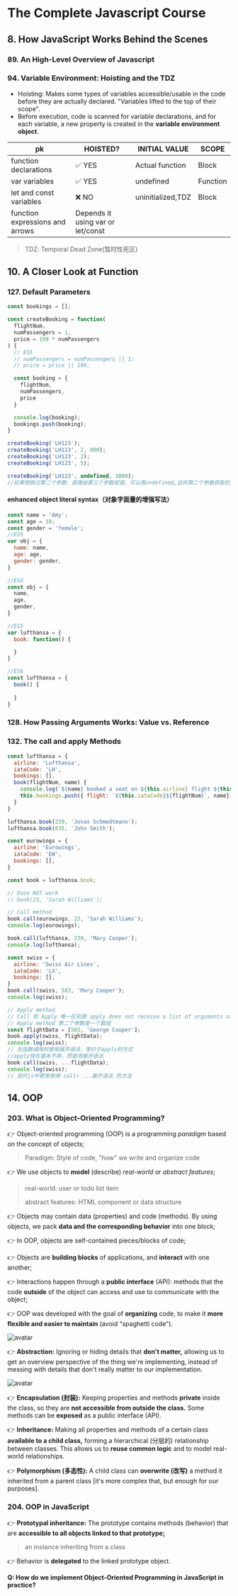 # The Complete Javascript Course

## 8. How JavaScript Works Behind the Scenes 
### 89. An High-Level Overview of Javascript

### 94. Variable Environment: Hoisting and the TDZ
- Hoisting: Makes some types of variables accessible/usable in the code before they are
actually declared. "Variables lifted to the top of their scope".
- Before execution, code is scanned for variable declarations, and for each variable, a new
property is created in the **variable environment object**.

|pk                             |HOISTED?              |INITIAL VALUE    |SCOPE|
|----                           |----                  |----             |----|
|function declarations          |:white_check_mark: YES|Actual function  |Block|
|var variables                  |:white_check_mark: YES|undefined        |Function|
|let and const variables        |:x: NO                |uninitialized,TDZ|Block|
|function expressions and arrows|Depends it using var or let/const|

>TDZ: Temporal Dead Zone(暂时性死区)

## 10. A Closer Look at Function
### 127. Default Parameters
```javascript
const bookings = [];

const createBooking = function(
  flightNum,
  numPassengers = 1, 
  price = 199 * numPassengers
) {
  // ES5
  // numPassengers = numPassengers || 1;
  // price = price || 199;

  const booking = {
    flightNum,
    numPassengers,
    price
  }

  console.log(booking);
  bookings.push(booking);
}

createBooking('LH123');
createBooking('LH123', 2, 800);
createBooking('LH123', 2);
createBooking('LH123', 5);

createBooking('LH123', undefined, 1000);
//如果想跳过第二个参数，直接给第三个参数赋值，可以用undefined,这样第二个参数获取的是默认值
```
#### enhanced object literal syntax（对象字面量的增强写法）
```javascript
const name = 'Amy';
const age = 18;
const gender = 'female';
//ES5
var obj = {
  name: name,
  age: age,
  gender: gender,
}

//ES6
const obj = {
  name,
  age,
  gender,
}
```
```javascript
//ES5
var lufthansa = {
  book: function() {

  }
}

//ES6
const lufthansa = {
  book() {
    
  }
}
```

### 128. How Passing Arguments Works: Value vs. Reference

### 132. The call and apply Methods
```javascript
const lufthansa = {
  airline: 'Lufthansa',
  iataCode: 'LH',
  bookings: [],
  book(flightNum, name) {
    console.log(`${name} booked a seat on ${this.airline} flight ${this.iataCode}${flightNum}`);
    this.bookings.push({ flight: `${this.iataCode}${flightNum}`, name});
  }
}

lufthansa.book(239, 'Jonas Schmedtmann');
lufthansa.book(635, 'John Smith');

const eurowings = {
  airline: 'Eurowings',
  iataCode: 'EW',
  bookings: [],
}

const book = lufthansa.book;

// Dose NOT work
// book(23, 'Sarah Williams');

// Call method
book.call(eurowings, 23, 'Sarah Williams');
console.log(eurowings);

book.call(lufthansa, 239, 'Mary Cooper');
console.log(lufthansa);

const swiss = {
  airline: 'Swiss Air Lines',
  iataCode: 'LX',
  bookings: [],
}
book.call(swiss, 583, 'Mary Cooper');
console.log(swiss);

// Apply method
// Call 和 Apply 唯一区别是 apply does not receive a list of arguments after the this keyword
// Apply method 第二个参数是一个数组
const flightData = [583, 'George Cooper'];
book.apply(swiss, flightData);
console.log(swiss);
// 在函数调用时使用展开语法，等价于apply的方式
//apply现在基本不用，而是用展开语法
book.call(swiss, ...flightData);
console.log(swiss);
// 现代js中更常使用 call+ ...展开语法 的方法
```

## 14. OOP

### 203. What is Object-Oriented Programming?

:point_right: Object-oriented programming (OOP) is a programming *paradigm* based on the concept of objects;

> Paradigm: Style of code, "how" we write and organize code

:point_right:  We use objects to **model** (describe) *real-world* or *abstract features*;

> real-world: user or todo list item
>
> abstract features: HTML component or data structure

:point_right:  Objects may contain data (properties) and code (methods). By using objects, we pack **data and the corresponding behavior** into one block;

:point_right:  In OOP, objects are self-contained pieces/blocks of code;

:point_right:  Objects are **building blocks** of applications, and **interact** with one another;

:point_right:  Interactions happen through a **public interface** (API): methods that the code **outside** of the object can access and use to communicate with the object;

:point_right:  OOP was developed with the goal of **organizing** code, to make it **more flexible and easier to maintain** (avoid "spaghetti code").

![avatar](/Users/whz/web-projects/the-complete-javascript-course/img/oop1.png)



:point_right:  **Abstraction:** Ignoring or hiding details that **don't matter,** allowing us to get an overview perspective of the thing we're implementing, instead of messing with details that don't really matter to our implementation.

![avatar](/Users/whz/web-projects/the-complete-javascript-course/img/oop2.jpeg)

:point_right:  **Encapsulation (封装):** Keeping properties and methods **private** inside the class, so they are **not accessible from outside the class.** Some methods can be **exposed** as a public interface (API).



:point_right:  **Inheritance:** Making all properties and methods of a certain class **available to a child class,** forming a hierarchical (分层的) relationship between classes. This allows us to **reuse common logic** and to model real-world relationships.



:point_right:  **Polymorphism (多态性):** A child class can **overwrite (改写)** a method it inherited from a parent class [it's more complex that, but enough for our purposes].

### 204. OOP in JavaScript

:point_right: **Prototypal inheritance:** The prototype contains methods (behavior) that are **accessible to all objects linked to that prototype;**

> an instance inheriting from a class

:point_right: Behavior is **delegated** to the linked prototype object.

**Q: How do we implement Object-Oriented Programming in JavaScript in practice?**

















